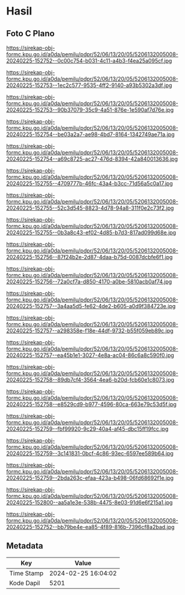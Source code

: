 # Hasil

## Foto C Plano

https://sirekap-obj-formc.kpu.go.id/a0da/pemilu/pdpr/52/06/13/20/05/5206132005008-20240225-152752--0c00c754-b031-4c11-a4b3-f4ea25a095cf.jpg

https://sirekap-obj-formc.kpu.go.id/a0da/pemilu/pdpr/52/06/13/20/05/5206132005008-20240225-152753--1ec2c577-9535-4ff2-9140-a93b5302a3df.jpg

https://sirekap-obj-formc.kpu.go.id/a0da/pemilu/pdpr/52/06/13/20/05/5206132005008-20240225-152753--90b37079-35c9-4a51-876e-1e590af7d76e.jpg

https://sirekap-obj-formc.kpu.go.id/a0da/pemilu/pdpr/52/06/13/20/05/5206132005008-20240225-152754--be03a2a7-ae98-4bd7-8164-1342749ae71a.jpg

https://sirekap-obj-formc.kpu.go.id/a0da/pemilu/pdpr/52/06/13/20/05/5206132005008-20240225-152754--a69c8725-ac27-476d-8394-42a840013636.jpg

https://sirekap-obj-formc.kpu.go.id/a0da/pemilu/pdpr/52/06/13/20/05/5206132005008-20240225-152755--4709777b-46fc-43a4-b3cc-71d56a5c0a17.jpg

https://sirekap-obj-formc.kpu.go.id/a0da/pemilu/pdpr/52/06/13/20/05/5206132005008-20240225-152755--52c3d545-8823-4d78-94a8-311f0e2c73f2.jpg

https://sirekap-obj-formc.kpu.go.id/a0da/pemilu/pdpr/52/06/13/20/05/5206132005008-20240225-152755--0b3a8c43-ef02-4d85-b7d3-817ad099d68e.jpg

https://sirekap-obj-formc.kpu.go.id/a0da/pemilu/pdpr/52/06/13/20/05/5206132005008-20240225-152756--87f24b2e-2d87-4daa-b75d-0087dcbfe6f1.jpg

https://sirekap-obj-formc.kpu.go.id/a0da/pemilu/pdpr/52/06/13/20/05/5206132005008-20240225-152756--72a0cf7a-d850-4170-a0be-5810acb0af74.jpg

https://sirekap-obj-formc.kpu.go.id/a0da/pemilu/pdpr/52/06/13/20/05/5206132005008-20240225-152757--3a4aa5d5-fe62-4de2-b605-a0d9f384723e.jpg

https://sirekap-obj-formc.kpu.go.id/a0da/pemilu/pdpr/52/06/13/20/05/5206132005008-20240225-152757--a298358e-f18e-44df-9732-b55f059eb89c.jpg

https://sirekap-obj-formc.kpu.go.id/a0da/pemilu/pdpr/52/06/13/20/05/5206132005008-20240225-152757--ea45b1e1-3027-4e8a-ac04-86c6a8c590f0.jpg

https://sirekap-obj-formc.kpu.go.id/a0da/pemilu/pdpr/52/06/13/20/05/5206132005008-20240225-152758--89db7cf4-3564-4ea6-b20d-fcb60e1c8073.jpg

https://sirekap-obj-formc.kpu.go.id/a0da/pemilu/pdpr/52/06/13/20/05/5206132005008-20240225-152758--e8529cd9-b977-4596-80ca-663e79c53d5f.jpg

https://sirekap-obj-formc.kpu.go.id/a0da/pemilu/pdpr/52/06/13/20/05/5206132005008-20240225-152759--fbf99920-9c29-40a4-af45-dbc15ff19fcc.jpg

https://sirekap-obj-formc.kpu.go.id/a0da/pemilu/pdpr/52/06/13/20/05/5206132005008-20240225-152759--3c141831-0bcf-4c86-93ec-6597ee589b64.jpg

https://sirekap-obj-formc.kpu.go.id/a0da/pemilu/pdpr/52/06/13/20/05/5206132005008-20240225-152759--2bda263c-efaa-423a-b498-06fd68692f1e.jpg

https://sirekap-obj-formc.kpu.go.id/a0da/pemilu/pdpr/52/06/13/20/05/5206132005008-20240225-152800--aa5a1e3e-538b-4475-8e03-91d6e6f215a1.jpg

https://sirekap-obj-formc.kpu.go.id/a0da/pemilu/pdpr/52/06/13/20/05/5206132005008-20240225-152752--bb79be4e-ea85-4f89-816b-7396cf8a2bad.jpg


## Metadata

| Key        | Value               |
| ---------- | ------------------- |
| Time Stamp | 2024-02-25 16:04:02 |
| Kode Dapil | 5201                |



